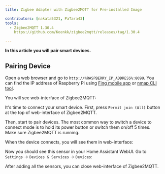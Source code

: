 ```yaml
---
title: Zigbee Adapter with Zigbee2MQTT for Pre-installed Image

contributors: [nakata5321, PaTara43]
tools:
  - Zigbee2MQTT 1.30.4
    https://github.com/Koenkk/zigbee2mqtt/releases/tag/1.30.4

---
```


**In this article you will pair smart devices.**

<robo-wiki-picture src="home-assistant/zigbee2mqtt.png" />

## Pairing Device

Open a web browser and go to `http://%RASPBERRY_IP_ADDRESS%:8099`. You can find the IP address of Raspberry Pi 
using [Fing mobile app](https://www.fing.com/products) or [nmap CLI tool](https://vitux.com/find-devices-connected-to-your-network-with-nmap/).

You will see web-interface of Zigbee2MQTT:

<robo-wiki-picture src="home-assistant/z2m-webinterface.jpg" />




It's time to connect your smart device. 
First, press `Permit join (All)` button at the top of web-interface of Zigbee2MQTT. 

Then, start to pair devices. The most common way to switch a device to connect mode is to hold its power button or switch them on/off 5 times. Make sure Zigbee2MQTT is running.

<robo-wiki-picture src="home-assistant/switch-device.gif" />

When the device connects, you will see them in web-interface:

<robo-wiki-picture src="home-assistant/device_connected.jpg" />

Now you should see this sensor in your Home Assistant WebUI. Go to `Settings` -> `Devices & Services` -> `Devices`:

<robo-wiki-picture src="home-assistant/mqtt-devices.jpg" />

After adding all the sensors, you can close web-interface of Zigbee2MQTT.
